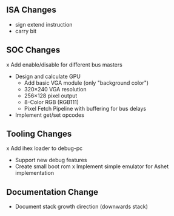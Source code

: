 ## ISA Changes
- sign extend instruction
- carry bit

## SOC Changes
x Add enable/disable for different bus masters
- Design and calculate GPU
  - Add basic VGA module (only "background color")
  - 320×240 VGA resolution
  - 256×128 pixel output
  - 8-Color RGB (RGB111)
  - Pixel Fetch Pipeline with buffering for bus delays
- Implement get/set opcodes

## Tooling Changes
x Add ihex loader to debug-pc
- Support new debug features
- Create small boot rom
x Implement simple emulator for Ashet implementation

## Documentation Change
- Document stack growth direction (downwards stack)